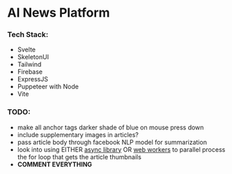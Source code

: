 # AI News Platform

### Tech Stack:
 * Svelte
 * SkeletonUI
 * Tailwind
 * Firebase
 * ExpressJS
 * Puppeteer with Node
 * Vite


### TODO:
 * make all anchor tags darker shade of blue on mouse press down
 * include supplementary images in articles?
 * pass article body through facebook NLP model for summarization
 * look into using EITHER [async library](https://github.com/caolan/async) OR [web workers](https://www.npmjs.com/package/webworker-threads) to parallel process the for loop that gets the article thumbnails
 * **COMMENT EVERYTHING**
